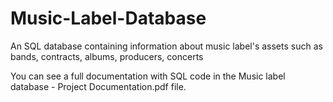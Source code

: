 # Music-Label-Database
An SQL database containing information about music label's assets such as bands, contracts, albums, producers, concerts

You can see a full documentation with SQL code in the Music label database - Project Documentation.pdf file.
